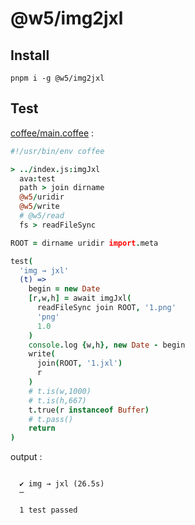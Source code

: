 [‼️]: ✏️README.mdt

# @w5/img2jxl

## Install

```
pnpm i -g @w5/img2jxl
```

## Test

[coffee/main.coffee](./coffee/main.coffee) :

```coffee
#!/usr/bin/env coffee

> ../index.js:imgJxl
  ava:test
  path > join dirname
  @w5/uridir
  @w5/write
  # @w5/read
  fs > readFileSync

ROOT = dirname uridir import.meta

test(
  'img → jxl'
  (t) =>
    begin = new Date
    [r,w,h] = await imgJxl(
      readFileSync join ROOT, '1.png'
      'png'
      1.0
    )
    console.log {w,h}, new Date - begin
    write(
      join(ROOT, '1.jxl')
      r
    )
    # t.is(w,1000)
    # t.is(h,667)
    t.true(r instanceof Buffer)
    # t.pass()
    return
)
```

output :

```

  ✔ img → jxl (26.5s)
  ─

  1 test passed
```
